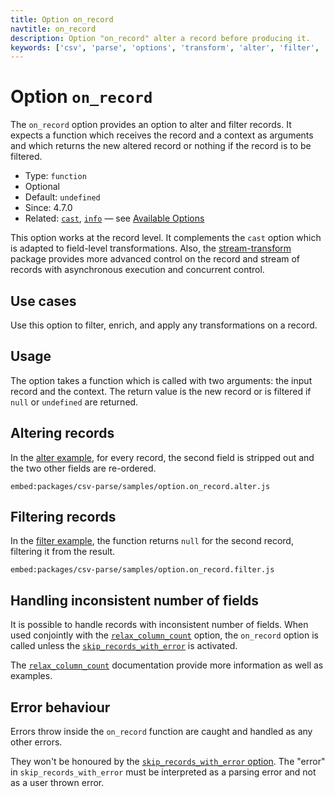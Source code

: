 ```yaml
---
title: Option on_record
navtitle: on_record
description: Option "on_record" alter a record before producing it.
keywords: ['csv', 'parse', 'options', 'transform', 'alter', 'filter', 'field']
---
```


# Option `on_record`

The `on_record` option provides an option to alter and filter records. It expects a function which receives the record and a context as arguments and which returns the new altered record or nothing if the record is to be filtered.

* Type: `function`
* Optional
* Default: `undefined`
* Since: 4.7.0
* Related: [`cast`](/parse/options/cast/), [`info`](/parse/options/info/) &mdash; see [Available Options](/parse/options/#available-options)

This option works at the record level. It complements the `cast` option which is adapted to field-level transformations. Also, the [stream-transform](/transform/) package provides more advanced control on the record and stream of records with asynchronous execution and concurrent control.

## Use cases

Use this option to filter, enrich, and apply any transformations on a record.

## Usage

The option takes a function which is called with two arguments: the input record and the context. The return value is the new record or is filtered if `null` or `undefined` are returned.

## Altering records

In the [alter example](https://github.com/adaltas/node-csv/blob/master/packages/csv-parse/samples/option.on_record.alter.js), for every record, the second field is stripped out and the two other fields are re-ordered.

`embed:packages/csv-parse/samples/option.on_record.alter.js`

## Filtering records

In the [filter example](https://github.com/adaltas/node-csv/blob/master/packages/csv-parse/samples/option.on_record.filter.js), the function returns `null` for the second record, filtering it from the result.

`embed:packages/csv-parse/samples/option.on_record.filter.js`

## Handling inconsistent number of fields

It is possible to handle records with inconsistent number of fields. When used conjointly with the [`relax_column_count`](/parse/options/relax_column_count/) option, the `on_record` option is called unless the [`skip_records_with_error`](/parse/options/skip_records_with_error/) is activated.

The [`relax_column_count`](/parse/options/relax_column_count/) documentation provide more information as well as examples.

## Error behaviour

Errors throw inside the `on_record` function are caught and handled as any other errors.

They won't be honoured by the [`skip_records_with_error` option](/parse/options/skip_records_with_error/). The "error" in `skip_records_with_error` must be interpreted as a parsing error and not as a user thrown error.
